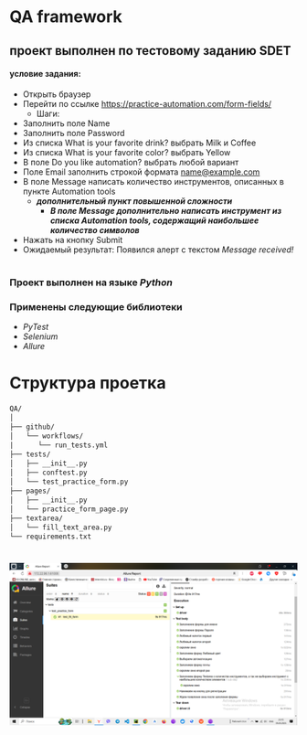 # QA framework
## проект выполнен по тестовому заданию SDET
#### условие задания:
* Открыть браузер
* Перейти по ссылке https://practice-automation.com/form-fields/
  * Шаги:
* Заполнить поле Name
* Заполнить поле Password
* Из списка What is your favorite drink? выбрать Milk и Coffee
* Из списка What is your favorite color? выбрать Yellow
* В поле Do you like automation? выбрать любой вариант
* Поле Email заполнить строкой формата name@example.com
* В поле Message написать количество инструментов, описанных в пункте Automation tools
  * ***дополнительный пункт повышенной сложности***
    * ***В поле Message дополнительно написать инструмент из списка Automation tools, содержащий
наибольшее количество символов***
* Нажать на кнопку Submit
* Ожидаемый результат: Появился алерт с текстом *Message received!*
#
### Проект выполнен на языке ***Python***
### Применены следующие библиотеки 
* *PyTest*
* *Selenium*
* *Allure*
#
# Cтруктура проетка 
 ```
QA/
 │
 ├── github/
 │   └── workflows/
 |      └── run_tests.yml
 ├── tests/
 │   ├── __init__.py
 │   ├── conftest.py
 │   └── test_practice_form.py
 ├── pages/
 │   ├── __init__.py
 │   └── practice_form_page.py
 ├── textarea/
 │   └── fill_text_area.py
 └── requirements.txt
```
#
![Результат отчета](https://github.com/Farkhat1986/QA/blob/master/allure.png)



